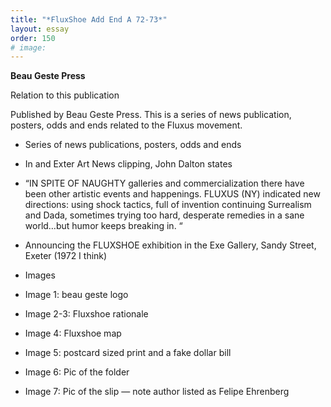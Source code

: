 ```yaml
---
title: "*FluxShoe Add End A 72-73*"
layout: essay
order: 150
# image:
---
```

**Beau Geste Press**

Relation to this publication

Published by Beau Geste Press. This is a series of news publication, posters, odds and ends related to the Fluxus movement.

-   Series of news publications, posters, odds and ends

-   In and Exter Art News clipping, John Dalton states

-   “IN SPITE OF NAUGHTY galleries and commercialization there have been other artistic events and happenings. FLUXUS (NY) indicated new directions: using shock tactics, full of invention continuing Surrealism and Dada, sometimes trying too hard, desperate remedies in a sane world…but humor keeps breaking in. “

-   Announcing the FLUXSHOE exhibition in the Exe Gallery, Sandy Street, Exeter (1972 I think)

-   Images

-   Image 1: beau geste logo

-   Image 2-3: Fluxshoe rationale

-   Image 4: Fluxshoe map

-   Image 5: postcard sized print and a fake dollar bill

-   Image 6: Pic of the folder

-   Image 7: Pic of the slip — note author listed as Felipe Ehrenberg
